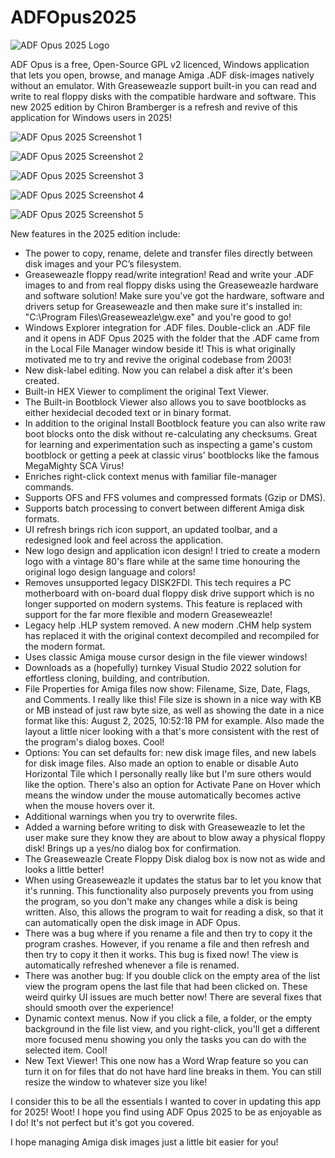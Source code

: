 # ADFOpus2025

![ADF Opus 2025 Logo](https://raw.githubusercontent.com/chironb/ADFOpus2025/refs/heads/main/ADF_Opus_2025_Logo.png?raw=true)

ADF Opus is a free, Open-Source GPL v2 licenced, Windows application that lets you open, browse, and manage Amiga .ADF disk-images natively without an emulator. With Greaseweazle support built-in you can read and write to real floppy disks with the compatible hardware and software. This new 2025 edition by Chiron Bramberger is a refresh and revive of this application for Windows users in 2025!

![ADF Opus 2025 Screenshot 1](https://raw.githubusercontent.com/chironb/ADFOpus2025/refs/heads/main/readme.png?raw=true)

![ADF Opus 2025 Screenshot 2](https://raw.githubusercontent.com/chironb/ADFOpus2025/refs/heads/main/readme2.png?raw=true)

![ADF Opus 2025 Screenshot 3](https://raw.githubusercontent.com/chironb/ADFOpus2025/refs/heads/main/readme3.png?raw=true)

![ADF Opus 2025 Screenshot 4](https://raw.githubusercontent.com/chironb/ADFOpus2025/refs/heads/main/readme4.png?raw=true)

![ADF Opus 2025 Screenshot 5](https://raw.githubusercontent.com/chironb/ADFOpus2025/refs/heads/main/readme5.png?raw=true)

New features in the 2025 edition include: 
- The power to copy, rename, delete and transfer files directly between disk images and your PC’s filesystem.
- Greaseweazle floppy read/write integration! Read and write your .ADF images to and from real floppy disks using the Greaseweazle hardware and software solution! Make sure you've got the hardware, software and drivers setup for Greaseweazle and then make sure it's installed in: "C:\Program Files\Greaseweazle\gw.exe" and you're good to go!
- Windows Explorer integration for .ADF files. Double-click an .ADF file and it opens in ADF Opus 2025 with the folder that the .ADF came from in the Local File Manager window beside it! This is what originally motivated me to try and revive the original codebase from 2003!
- New disk-label editing. Now you can relabel a disk after it's been created.
- Built-in HEX Viewer to compliment the original Text Viewer.
- The Built-in Bootblock Viewer also allows you to save bootblocks as either hexidecial decoded text or in binary format.
- In addition to the original Install Bootblock feature you can also write raw boot blocks onto the disk without re-calculating any checksums. Great for learning and experimentation such as inspecting a game's custom bootblock or getting a peek at classic virus' bootblocks like the famous MegaMighty SCA Virus!
- Enriches right-click context menus with familiar file-manager commands.
- Supports OFS and FFS volumes and compressed formats (Gzip or DMS).
- Supports batch processing to convert between different Amiga disk formats. 
- UI refresh brings rich icon support, an updated toolbar, and a redesigned look and feel across the application.
- New logo design and application icon design! I tried to create a modern logo with a vintage 80's flare while at the same time honouring the original logo design language and colors!
- Removes unsupported legacy DISK2FDI. This tech requires a PC motherboard with on-board dual floppy disk drive support which is no longer supported on modern systems. This feature is replaced with support for the far more flexible and modern Greaseweazle!
- Legacy help .HLP system removed. A new modern .CHM help system has replaced it with the original context decompiled and recompiled for the modern format.
- Uses classic Amiga mouse cursor design in the file viewer windows!  
- Downloads as a (hopefully) turnkey Visual Studio 2022 solution for effortless cloning, building, and contribution.
- File Properties for Amiga files now show: Filename, Size, Date, Flags, and Comments. I really like this! File size is shown in a nice way with KB or MB instead of just raw byte size, as well as showing the date in a nice format like this: August 2, 2025, 10:52:18 PM for example. Also made the layout a little nicer looking with a that's more consistent with the rest of the program's dialog boxes. Cool!
- Options: You can set defaults for: new disk image files, and new labels for disk image files. Also made an option to enable or disable Auto Horizontal Tile which I personally really like but I'm sure others would like the option. There's also an option for Activate Pane on Hover which means the window under the mouse automatically becomes active when the mouse hovers over it. 
- Additional warnings when you try to overwrite files.
- Added a warning before writing to disk with Greaseweazle to let the user make sure they know they are about to blow away a physical floppy disk! Brings up a yes/no dialog box for confirmation.
- The Greaseweazle Create Floppy Disk dialog box is now not as wide and looks a little better!
- When using Greaseweazle it updates the status bar to let you know that it's running. This functionality also purposely prevents you from using the program, so you don't make any changes while a disk is being written. Also, this allows the program to wait for reading a disk, so that it can automatically open the disk image in ADF Opus. 
- There was a bug where if you rename a file and then try to copy it the program crashes. However, if you rename a file and then refresh and then try to copy it then it works. This bug is fixed now! The view is automatically refreshed whenever a file is renamed.
- There was another bug: If you double click on the empty area of the list view the program opens the last file that had been clicked on. These weird quirky UI issues are much better now! There are several fixes that should smooth over the experience!
- Dynamic context menus. Now if you click a file, a folder, or the empty background in the file list view, and you right-click, you'll get a different more focused menu showing you only the tasks you can do with the selected item. Cool!
- New Text Viewer! This one now has a Word Wrap feature so you can turn it on for files that do not have hard line breaks in them. You can still resize the window to whatever size you like!

I consider this to be all the essentials I wanted to cover in updating this app for 2025! Woot! I hope you find using ADF Opus 2025 to be as enjoyable as I do! It's not perfect but it's got you covered.

I hope managing Amiga disk images just a little bit easier for you!
